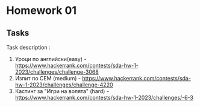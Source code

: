# Homework 01
## Tasks 

 Task description :  
1. Уроци по английски(easy) - https://www.hackerrank.com/contests/sda-hw-1-2023/challenges/challenge-3068        
2. Изпит по СЕМ (medium) - https://www.hackerrank.com/contests/sda-hw-1-2023/challenges/challenge-4220       
3. Кастинг за "Игри на волята" (hard) - https://www.hackerrank.com/contests/sda-hw-1-2023/challenges/-6-3

